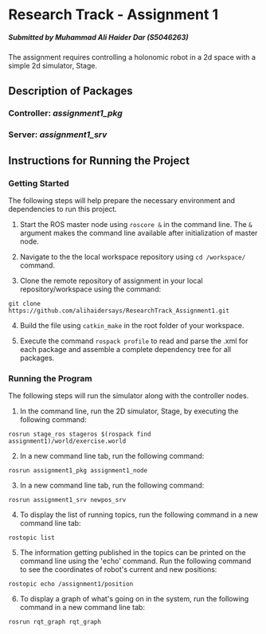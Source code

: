 # Research Track - Assignment 1
##### Submitted by Muhammad Ali Haider Dar (S5046263)

The assignment requires controlling a holonomic robot in a 2d space with a simple 2d simulator, Stage. 

## Description of Packages

### Controller: _assignment1_pkg_



### Server: _assignment1_srv_

## Instructions for Running the Project

### Getting Started

The following steps will help prepare the necessary environment and dependencies to run this project.

1. Start the ROS master node using `roscore &` in the command line. The `&` argument makes the command line available after initialization of master node.

2. Navigate to the the local workspace repository using `cd /workspace/` command.

3. Clone the remote repository of assignment in your local repository/workspace using the command:
```
git clone https://github.com/alihaidersays/ResearchTrack_Assignment1.git
```

4. Build the file using `catkin_make` in the root folder of your workspace.

5. Execute the command `rospack profile` to read and parse the .xml for each package and assemble a complete dependency tree for all packages.

### Running the Program

The following steps will run the simulator along with the controller nodes.

1. In the command line, run the 2D simulator, Stage, by executing the following command:
```
rosrun stage_ros stageros $(rospack find assignment1)/world/exercise.world
```

2. In a new command line tab, run the following command:
```
rosrun assignment1_pkg assignment1_node
```

3. In a new command line tab, run the following command:
```
rosrun assignment1_srv newpos_srv
```

4. To display the list of running topics, run  the following command in a new command line tab:
```
rostopic list
```

5. The information getting published in the topics can be printed on the command line using the 'echo' command. Run the following command to see the coordinates of robot's current and new positions:
```
rostopic echo /assignment1/position
```

6. To display a graph of what's going on in the system, run the following command in a new command line tab: 
```
rosrun rqt_graph rqt_graph
```
